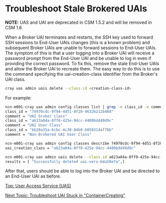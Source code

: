# Troubleshoot Stale Brokered UAIs

**NOTE:** UAS and UAI are deprecated in CSM 1.5.2 and will be removed in CSM 1.6

When a Broker UAI terminates and restarts, the SSH key used to forward SSH sessions to End-User UAIs changes (this is a known problem) and subsequent Broker UAIs are unable to forward sessions to End-User UAIs.
The symptom of this is that a user logging into a Broker UAI will receive a password prompt from the End-User UAI and be unable to log in even if providing the correct password.
To fix this, remove the stale End-User UAIs and allow the Broker UAI to recreate them. The easy way to do this is to use the command specifying the uai-creation-class identifier from the Broker's UAI class.

```bash
cray uas admin uais delete --class-id <creation-class-id>
```

For example:

```bash
ncn-m001-cray uas admin config classes list | grep -e class_id -e comment
class_id = "74970cdc-9f94-4d51-8f20-96326212b468"
comment = "UAI broker class"
class_id = "a623a04a-8ff0-425e-94cc-4409bdd49d9c"
comment = "UAI User Class"
class_id = "bb28a35a-6cbc-4c30-84b0-6050314af76b"
comment = "Non-Brokered UAI User Class"

ncn-m001-cray uas admin config classes describe 74970cdc-9f94-4d51-8f20-96326212b468 | grep uai_creation_class
uai_creation_class = "a623a04a-8ff0-425e-94cc-4409bdd49d9c"

ncn-m001-cray uas admin uais delete --class-id a623a04a-8ff0-425e-94cc-4409bdd49d9c
results = [ "Successfully deleted uai-vers-6da50e7a",]
```

After that, users should be able to log into the Broker UAI and be directed to an End-User UAI as before.

[Top: User Access Service (UAS)](README.md)

[Next Topic: Troubleshoot UAI Stuck in "ContainerCreating"](Troubleshoot_UAI_Stuck_in_ContainerCreating.md)

